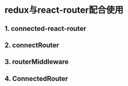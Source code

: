 # redux与react-router配合使用

## 1. connected-react-router


## 2. connectRouter

## 3. routerMiddleware

## 4. ConnectedRouter